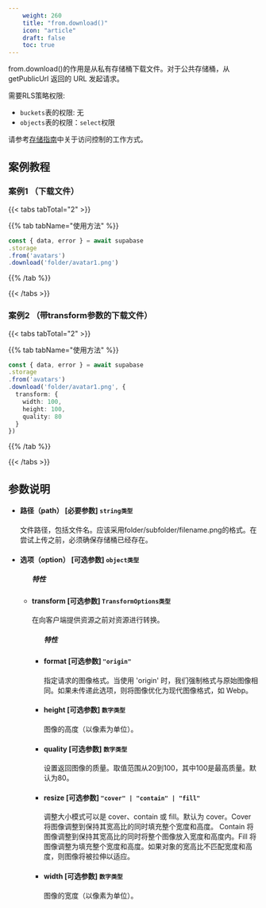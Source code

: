 ```yaml
---
    weight: 260
    title: "from.download()"
    icon: "article"
    draft: false
    toc: true
---
```



from.download()的作用是从私有存储桶下载文件。对于公共存储桶，从 getPublicUrl 返回的 URL 发起请求。

需要RLS策略权限:
  - `buckets`表的权限: 无
  - `objects`表的权限：`select`权限

请参考[存储指南](/docs/app/storage/storage#access-control)中关于访问控制的工作方式。




## 案例教程

### 案例1 （下载文件）

{{< tabs tabTotal="2" >}}


{{% tab tabName="使用方法" %}}



  ```ts
const { data, error } = await supabase
  .storage
  .from('avatars')
  .download('folder/avatar1.png')
  ```



{{% /tab %}}

{{< /tabs >}}


### 案例2 （带transform参数的下载文件）

{{< tabs tabTotal="2" >}}


{{% tab tabName="使用方法" %}}



  ```ts
const { data, error } = await supabase
  .storage
  .from('avatars')
  .download('folder/avatar1.png', {
    transform: {
      width: 100,
      height: 100,
      quality: 80
    }
  })
  ```



{{% /tab %}}

{{< /tabs >}}












## 参数说明

<ul className="method-list-group">
  
<li className="method-list-item">
  <h4 className="method-list-item-label">
    <span className="method-list-item-label-name">
      路径（path）
    </span>
    <span className="method-list-item-label-badge required">
      [必要参数]
    </span>
    <span className="method-list-item-validation">
      <code>string类型</code>
    </span>

  </h4>
  <div class="method-list-item-description">

文件路径，包括文件名。应该采用folder/subfolder/filename.png的格式。在尝试上传之前，必须确保存储桶已经存在。

  </div>
  
</li>



<li className="method-list-item">
  <h4 className="method-list-item-label">
    <span className="method-list-item-label-name">
      选项（option）
    </span>
    <span className="method-list-item-label-badge required">
      [可选参数]
    </span>
    <span className="method-list-item-validation">
      <code>object类型</code> 
    </span>
  </h4>

  
<ul className="method-list-group">
  <h5 class="method-list-title method-list-title-isChild expanded">特性</h5>

<li className="method-list-item">
  <h4 className="method-list-item-label">
    <span className="method-list-item-label-name">
      transform
    </span>
    <span className="method-list-item-label-badge required">
      [可选参数]
    </span>
    <span className="method-list-item-validation">
      <code>TransformOptions类型</code>
    </span>
  </h4>
  <div class="method-list-item-description">

在向客户端提供资源之前对资源进行转换。

  </div>
  
<ul className="method-list-group">
  <h5 class="method-list-title method-list-title-isChild expanded">特性</h5>



<li className="method-list-item">
  <h4 className="method-list-item-label">
    <span className="method-list-item-label-name">
      format
    </span>
    <span className="method-list-item-label-badge required">
      [可选参数]
    </span>
    <span className="method-list-item-validation">
      <code>"origin"</code>
    </span>
  </h4>
  <div class="method-list-item-description">

指定请求的图像格式。当使用 'origin' 时，我们强制格式与原始图像相同。如果未传递此选项，则将图像优化为现代图像格式，如 Webp。

  </div>
  
</li>

<li className="method-list-item">
  <h4 className="method-list-item-label">
    <span className="method-list-item-label-name">
      height
    </span>
    <span className="method-list-item-label-badge required">
      [可选参数]
    </span>
    <span className="method-list-item-validation">
      <code>数字类型</code>
    </span>
  </h4>
  <div class="method-list-item-description">

图像的高度（以像素为单位）。

  </div>
  
</li>


<li className="method-list-item">
  <h4 className="method-list-item-label">
    <span className="method-list-item-label-name">
      quality
    </span>
    <span className="method-list-item-label-badge required">
      [可选参数]
    </span>
    <span className="method-list-item-validation">
      <code>数字类型</code>
    </span>
  </h4>
  <div class="method-list-item-description">

设置返回图像的质量。取值范围从20到100，其中100是最高质量。默认为80。

  </div>
  
</li>

<li className="method-list-item">
  <h4 className="method-list-item-label">
    <span className="method-list-item-label-name">
      resize
    </span>
    <span className="method-list-item-label-badge required">
      [可选参数]
    </span>
    <span className="method-list-item-validation">
      <code>"cover" | "contain" | "fill"</code>
    </span>
  </h4>
  <div class="method-list-item-description">

调整大小模式可以是 cover、contain 或 fill。默认为 cover。Cover 将图像调整到保持其宽高比的同时填充整个宽度和高度。
Contain 将图像调整到保持其宽高比的同时将整个图像放入宽度和高度内。Fill 将图像调整为填充整个宽度和高度。如果对象的宽高比不匹配宽度和高度，则图像将被拉伸以适应。

  </div>
  
</li>


<li className="method-list-item">
  <h4 className="method-list-item-label">
    <span className="method-list-item-label-name">
      width
    </span>
    <span className="method-list-item-label-badge required">
      [可选参数]
    </span>
    <span className="method-list-item-validation">
      <code>数字类型</code>
    </span>
  </h4>
  <div class="method-list-item-description">

图像的宽度（以像素为单位）。

  </div>
  
</li>

</ul>



</li>




</ul>
</li>
</ul>
